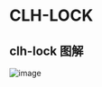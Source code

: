 # CLH-LOCK

## clh-lock 图解
![image](https://raw.githubusercontent.com/ywendy/wendy-parent/master/img/clh.png)
